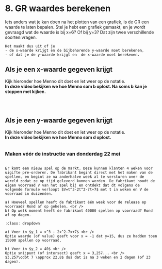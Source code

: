 # 8. GR waardes berekenen

Iets anders wat je kan doen na het plotten van een grafiek, is de GR een waarde te laten bepalen. 
Stel je hebt een grafiek gemaakt, en je wordt gevraagd wat de waarde is bij x=6? Of bij y=3? 
Dat zijn twee verschillende soorten vragen. 

```{note} Let op!
Het maakt dus uit of je
- de x-waarde krijgt en de bijbehorende y-waarde moet berekenen,
- of dat je de y-waarde krijgt en  de x-waarde moet berekenen.
```

## Als je een x-waarde gegeven krijgt

Kijk hieronder hoe Menno dit doet en let weer op de notatie. <br />
**In deze video bekijken we hoe Menno som b oplost. Na soms b kan je stoppen met kijken.**

```{iframe} https://www.youtube.com/embed/YOTnnHZcswE?si=MjKbQUVPCLBk7D64&amp;start=177
```

<br />

## Als je een y-waarde gegeven krijgt

Kijk hieronder hoe Menno dit doet en let weer op de notatie. <br />
**In deze video bekijken we hoe Menno som d oplost.**

```{iframe} https://www.youtube.com/embed/YOTnnHZcswE?si=L2TWmdn7ylMzIIFN&amp;start=717
```

### Maken vóór de instructie van donderdag 22 mei
```{exercise} Voorbereidingsopgave 8

Er komt een nieuw spel op de markt. Deze kunnen klanten 4 weken voor uigifte pre-orderen. De fabrikant begint direct met het maken van de spellen, en begint ze na anderhalve week al te versturen over de wereld zodat ze op tijd geleverd kunnen worden. De fabrikant houdt de eigen voorraad V van het spel bij en ontdekt dat dt volgens de volgende formule verloopt $V=t^3-2t^2-7t+7$ met t in weken en V de voorraad in duizenden.

a) Hoeveel spellen heeft de fabrikant één week voor de release op voorraad? Rond af op gehelen. <br />
b) Op welk moment heeft de fabrikant 40000 spellen op voorraad? Rond af op dagen.

```

```{solution} Voorbereidingsopgave 8
:class: dropdown

a) Voer in $y_1 = x^3 - 2x^2-7x+7$ <br />
Optie waarde (of value) geeft voor x = -1 dat y=15, dus ze hadden toen 15000 spellen op voorraad.

b) Voer in $y_2 = 40$ <br />
Optie snijpunt (of intersect) geeft x = 3,257... <br />
$3.257\cdot 7 \approx 22,8$ dus dat is na 3 weken en 2 dagen (of 23 dagen).

```
